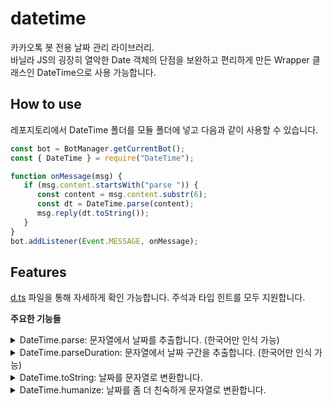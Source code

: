 # datetime

카카오톡 봇 전용 날짜 관리 라이브러리.  
바닐라 JS의 굉장히 열악한 Date 객체의 단점을 보완하고 편리하게 만든 Wrapper 클래스인 DateTime으로 사용 가능합니다.

## How to use

레포지토리에서 DateTime 폴더를 모듈 폴더에 넣고 다음과 같이 사용할 수 있습니다.
```js
const bot = BotManager.getCurrentBot();
const { DateTime } = require("DateTime");

function onMessage(msg) {
   if (msg.content.startsWith("parse ")) {
      const content = msg.content.substr(6);
      const dt = DateTime.parse(content);
      msg.reply(dt.toString());
   }
}
bot.addListener(Event.MESSAGE, onMessage);
```

## Features

[d.ts](https://github.com/essentialib/datetime/blob/main/src/index.d.ts) 파일을 통해 자세하게 확인 가능합니다. 주석과 타입 힌트를 모두 지원합니다.

**주요한 기능들**

<details>
  <summary> DateTime.parse: 문자열에서 날짜를 추출합니다. (한국어만 인식 가능) </summary>

  ```js
  parse`새벽 3시`    // ✅
  parse`오전 4시`    // ✅
  parse`오후 7:15`  // ✅
  parse`4시`   // ✅
  parse`11시`  // ✅
  parse`3월 4일`    // ✅
  parse`3월 4일 7시 15분`   // ✅
  parse`3월 9일 오전 7시 3초`   // ✅
  parse`18시 34초`   // ✅
  parse`다음 날` // ✅
  parse`담날`   // ✅
  parse`다음 주` // ✅
  parse`담주` // ✅
  parse`저번 주` // ✅
  parse`저번주`  // ✅
  parse`지난주`  // ✅
  parse`지난 주 금요일` // ✅
  parse`지난주 수요일`  // ✅
  parse`3주 후` // ✅
  parse`다음 달` // ✅
  parse`1달 후` // ✅
  parse`다음 해` // ✅
  parse`1년 후` // ✅
  parse`저번 주 일요일`  // ✅
  parse`다음 주 월요일`	// ✅
  parse`다다음 주`    // ✅
  parse`다다음 주 일요일`    // ✅
  parse`일요일`  // ✅
  parse`토요일`    // ✅
  parse`이번 주 일요일` // ✅
  parse`저저저번주일요일` // ✅
  parse`이번 해` // ✅
  parse`이번 주` // ✅
  parse`오늘`   // ✅
  parse`어제`   // ✅
  parse`내일`   // ✅
  parse`낼`   // ✅
  parse`모레`   // ✅
  parse`글피`    // ✅
  parse`그글피`   // ✅
  parse`그그글피`  // ✅
  parse`그제`   // ✅
  parse`그저께`  // ✅
  parse`그끄저께` // ✅
  parse`그그끄저께`    // ✅
  parse`3시간 후`    // ✅
  parse``   // ✅
  parse`5시간 13분 8초 후`    // ✅
  parse`4시간 3분 이전`    // ✅
  parse`아침`    // ✅
  parse`정오`    // ✅
  parse`점심`    // ✅
  parse`저녁`    // ✅
  parse`자정`    // ✅
  parse`9시`;   // ✅
  parse`12시`;  // ✅
  parse`금요일 밥`;    // ✅
  parse`3월 13일 7시 3초 급식`;  // ✅
  parse`3/4`;	// ✅
  parse`3-4`;	// ✅
  parse`2024/3/21`;	// ✅
  parse`2024.3.21`;	// ✅
  parse`2024-3-21`;	// ✅
  parse`이번주 일요일`	// ✅
  parse`이번주 일요일`	// ✅
  parse`이번주 일요일까지`	// ✅
  
  // 기준 날짜에서 다시 parse
  datetime = DateTime.parse('이번주 일요일');
  console.log(datetime.toString());
  console.log(datetime.parse('3일 후').toString());	// 이번주 일요일에서 3일 후 ✅

  // getString 인자 사용
  DateTime.parse('내일 3시에 미팅', true, true)  // 첫 번째 인자는 getString, 두 번째 인자는 filterIncludeEnding
  // => { parse: DateTime('2024년 7월 14일 오후 3:00:00'), string: '미팅' }
  ```
</details>

<details>
  <summary> DateTime.parseDuration: 문자열에서 날짜 구간을 추출합니다. (한국어만 인식 가능) </summary>

  ```js
  parseDuration`내일 3시부터 5시까지 미팅`;  // ✅
  parseDuration`모레 6시부터 9시 스터디`; // ✅
  parseDuration`다음주 화요일 9시부터 10시까지 병원 방문`; // ✅
  ```
</details>

<details>
  <summary> DateTime.toString: 날짜를 문자열로 변환합니다. </summary>
  
  - `s`: 초 (e.g. 0, 1, ..., 59)
  - `ss`: 2자리 초 (e.g. 00, 01, ..., 59)
  - `sss`: 밀리초 (e.g. 000, 001, ..., 999)
  - `m`: 분 (e.g. 0, 1, ..., 59)
  - `mm`: 2자리 분 (e.g. 00, 01, ..., 59)
  - `h`: 시 (e.g. 0, 1, ..., 12)
  - `hh`: 2자리 시 (e.g. 00, 01, ..., 12)
  - `i`: 시 (e.g. 0, 1, ..., 23)
  - `ii`: 2자리 시 (e.g. 00, 01, ..., 23)
  - `t`: 오전/오후 (e.g. 오전, 오후)
  - `D`: 일 (e.g. 1, 2, ..., 31)
  - `DD`: 2자리 일 (e.g. 01, 02, ..., 31)
  - `W`: 짧은 요일 (e.g. 일, 월, ..., 토)
  - `WW`: 긴 요일 (e.g. 일요일, 월요일, ..., 토요일)
  - `M`: 월 (e.g. 1, 2, ..., 12)
  - `MM`: 2자리 월 (e.g. 01, 02, ..., 12)
  - `MMM`: 짧은 월 (e.g. Jan, Feb, ..., Dec) **한국어는 동일**
  - `MMMM`: 긴 월 (e.g. January, February, ..., December) **한국어는 동일**
  - `YY`: 2자리 연도 (e.g. 70, 71, ..., 24) 
  - `YYYY`: 4자리 연도 (e.g. 1970, 1971, ..., 2024)

  ```js
  DateTime.now().toString()
  // => "2024년 1월 1일 오후 3:30:00"
  DateTime.now().toString('YYYY-MM-DD hh:mm:ss.sss')
  // => "2024-01-01 15:30:00.000"
  ```
</details>

<details>
  <summary> DateTime.humanize: 날짜를 좀 더 친숙하게 문자열로 변환합니다. </summary>

  ```js
  DateTime.now().add({ hour: 4, minute: 30 }).humanize()
  // => "4시간 30분 후'
  DateTime.now().add({ day: 7, hour: 4 }).humanize(true) // 첫 번째 인자는 ignoreTime
  // => 다음 주 토요일
  ```
</details>
